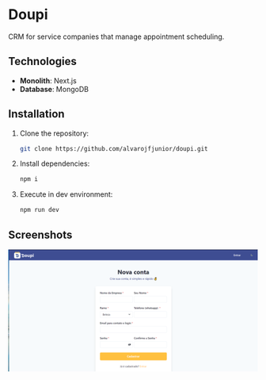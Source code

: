 # Doupi

CRM for service companies that manage appointment scheduling.

## Technologies

- **Monolith**: Next.js
- **Database**: MongoDB

## Installation

1. Clone the repository:

   ```bash
   git clone https://github.com/alvarojfjunior/doupi.git

   ```

2. Install dependencies:

   ```bash
   npm i

   ```

3. Execute in dev environment:
   ```bash
   npm run dev
   ```

## Screenshots

<img src="./images/2.png" />

<!-- ![Screenshot2](images/2.png)
![Screenshot3](images/3.png)
![Screenshot4](images/4.png)
![Screenshot5](images/5.png)
![Screenshot6](images/6.png)
![Screenshot7](images/7.png)
![Screenshot8](images/8.png)
![Screenshot9](images/9.png)
![Screenshot10](images/10.png)
![Screenshot11](images/11.png)
![Screenshot12](images/12.png)
![Screenshot13](images/13.png)
![Screenshot14](images/14.png) -->

